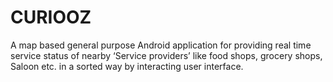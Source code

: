 # CURIOOZ
 A  map based general purpose Android application for providing real time service status of nearby ‘Service providers’ like food shops, grocery shops, Saloon etc. in a sorted way by interacting user interface.
